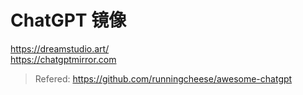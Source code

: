 # ChatGPT 镜像
<https://dreamstudio.art/>   
<https://chatgptmirror.com>     
> Refered: <https://github.com/runningcheese/awesome-chatgpt>    
